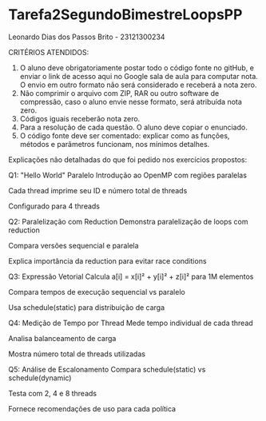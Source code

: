 # Tarefa2SegundoBimestreLoopsPP
Leonardo Dias dos Passos Brito - 23121300234


CRITÉRIOS ATENDIDOS:

1) O aluno deve obrigatoriamente postar todo o código fonte no gitHub, e enviar o link de  acesso aqui no Google sala de aula para computar nota. O envio em outro formato não será considerado e receberá a nota zero.
2) Não comprimir o arquivo com ZIP, RAR ou outro software de compressão, caso o aluno envie nesse formato, será atribuída nota zero.
3) Códigos iguais receberão nota zero.
4) Para a resolução de cada questão. O aluno deve copiar o enunciado.
5) O código fonte deve ser comentado: explicar  como as funções, métodos e parâmetros funcionam, nos mínimos detalhes.




Explicações não detalhadas do que foi pedido nos exercícios propostos:



Q1: "Hello World" Paralelo
Introdução ao OpenMP com regiões paralelas

Cada thread imprime seu ID e número total de threads

Configurado para 4 threads

Q2: Paralelização com Reduction
Demonstra paralelização de loops com reduction

Compara versões sequencial e paralela

Explica importância da reduction para evitar race conditions

Q3: Expressão Vetorial
Calcula a[i] = x[i]² + y[i]² + z[i]² para 1M elementos

Compara tempos de execução sequencial vs paralelo

Usa schedule(static) para distribuição de carga

Q4: Medição de Tempo por Thread
Mede tempo individual de cada thread

Analisa balanceamento de carga

Mostra número total de threads utilizadas

Q5: Análise de Escalonamento
Compara schedule(static) vs schedule(dynamic)

Testa com 2, 4 e 8 threads

Fornece recomendações de uso para cada política
